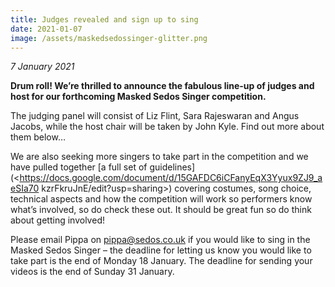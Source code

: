 ```yaml
---
title: Judges revealed and sign up to sing
date: 2021-01-07
image: /assets/maskedsedossinger-glitter.png
---
```

*7 January 2021*

**Drum roll! We’re thrilled to announce the fabulous line-up of judges and host for our forthcoming Masked Sedos Singer competition.**

The judging panel will consist of Liz Flint, Sara Rajeswaran and Angus Jacobs, while the host chair will be taken by John Kyle. Find out more about them below…

We are also seeking more singers to take part in the competition and we have pulled together [a full set of guidelines](<https://docs.google.com/document/d/15GAFDC6iCFanyEqX3Yyux9ZJ9_aeSIa70
kzrFkruJnE/edit?usp=sharing>) covering costumes, song choice, technical aspects and how the competition will work so performers know what’s involved, so do check these out. It should be great fun so do think about getting involved!

Please email Pippa on pippa@sedos.co.uk if you would like to sing in the Masked Sedos Singer – the deadline for letting us know you would like to take part is the end of Monday 18 January. The deadline for sending your videos is the end of Sunday 31 January.